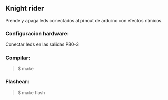 ## Knight rider
Prende y apaga leds conectados al pinout de arduino con efectos ritmicos.

### Configuracion hardware:
Conectar leds en las salidas PB0-3


### Compilar:
> $ make

### Flashear: 
> $ make flash